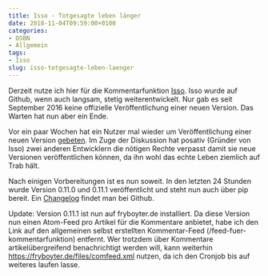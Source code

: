 ```yaml
---
title: Isso - Totgesagte leben länger
date: 2018-11-04T09:59:00+0100
categories:
- OSBN
- Allgemein
tags:
- Isso
slug: isso-totgesagte-leben-laenger
---
```

Derzeit nutze ich hier für die Kommentarfunktion [Isso](https://posativ.org/isso). Isso wurde auf Github, wenn auch langsam, stetig weiterentwickelt. Nur gab es seit September 2016 keine offizielle Veröffentlichung einer neuen Version. Das Warten hat nun aber ein Ende.

Vor ein paar Wochen hat ein Nutzer mal wieder um Veröffentlichung einer neuen Version [gebeten](https://github.com/posativ/isso/issues/475). Im Zuge der Diskussion hat posativ (Gründer von Isso) zwei anderen Entwicklern die nötigen Rechte verpasst damit sie neue Versionen veröffentlichen können, da ihn wohl das echte Leben ziemlich auf Trab hält.

Nach einigen Vorbereitungen ist es nun soweit. In den letzten 24 Stunden wurde Version 0.11.0 und 0.11.1 veröffentlicht und steht nun auch über pip bereit. Ein [Changelog](https://github.com/posativ/isso/blob/master/CHANGES.rst) findet man bei Github.

Update: Version 0.11.1 ist nun auf fryboyter.de installiert. Da diese Version nun einen Atom-Feed pro Artikel für die Kommentare anbietet, habe ich den Link auf den allgemeinen selbst erstellten Kommentar-Feed (/feed-fuer-kommentarfunktion) entfernt. Wer trotzdem über Kommentare artikelübergreifend benachrichtigt werden will, kann weiterhin https://fryboyter.de/files/comfeed.xml nutzen, da ich den Cronjob bis auf weiteres laufen lasse.
